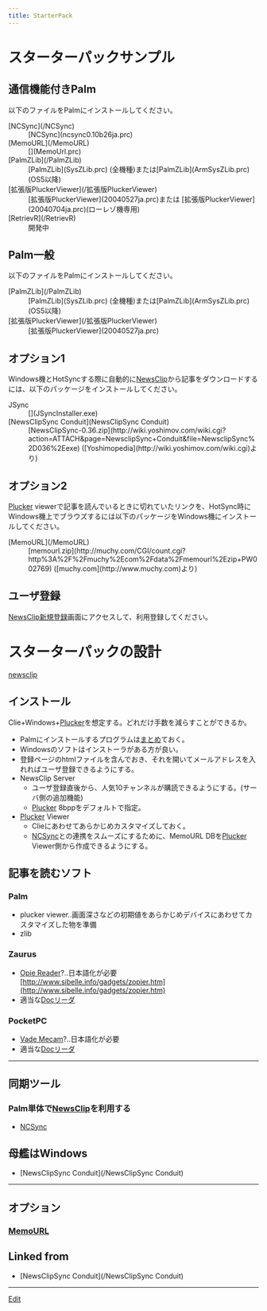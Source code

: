 ```yaml
---
title: StarterPack
---
```


# スターターパックサンプル


## 通信機能付きPalm

以下のファイルをPalmにインストールしてください。

<dl>
  <dt>[NCSync](/NCSync)</dt><dd>[NCSync](ncsync0.10b26ja.prc)
</dd>
  <dt>[MemoURL](/MemoURL)</dt><dd>[](MemoUrl.prc)
</dd>
  <dt>[PalmZLib](/PalmZLib)</dt><dd>[PalmZLib](SysZLib.prc) (全機種)または[PalmZLib](ArmSysZLib.prc) (OS5以降)
</dd>
  <dt>[拡張版PluckerViewer](/拡張版PluckerViewer)</dt><dd>[拡張版PluckerViewer](20040527ja.prc)または [拡張版PluckerViewer](20040704ja.prc)(ローレゾ機専用)
</dd>
  <dt>[RetrievR](/RetrievR)</dt><dd>開発中
</dd>
</dl>

## Palm一般

以下のファイルをPalmにインストールしてください。

<dl>
  <dt>[PalmZLib](/PalmZLib)</dt><dd>[PalmZLib](SysZLib.prc) (全機種)または[PalmZLib](ArmSysZLib.prc) (OS5以降)
</dd>
  <dt>[拡張版PluckerViewer](/拡張版PluckerViewer)</dt><dd>[拡張版PluckerViewer](20040527ja.prc)
</dd>
</dl>

## オプション1

Windows機とHotSyncする際に自動的に[NewsClip](/NewsClip)から記事をダウンロードするには、以下のパッケージをインストールしてください。

<dl>
  <dt>JSync</dt><dd>[](JSyncInstaller.exe)
</dd>
  <dt>[NewsClipSync Conduit](NewsClipSync Conduit)</dt><dd>[NewsClipSync-0.36.zip](http://wiki.yoshimov.com/wiki.cgi?action=ATTACH&page=NewsclipSync+Conduit&file=NewsclipSync%2D036%2Eexe) ([Yoshimopedia](http://wiki.yoshimov.com/wiki.cgi)より)
</dd>
</dl>

## オプション2

[Plucker](/Plucker) viewerで記事を読んでいるときに切れていたリンクを、HotSync時にWindows機上でブラウズするには以下のパッケージをWindows機にインストールしてください。

<dl>
  <dt>[MemoURL](/MemoURL)</dt><dd>[memourl.zip](http://muchy.com/CGI/count.cgi?http%3A%2F%2Fmuchy%2Ecom%2Fdata%2Fmemourl%2Ezip+PW002769) ([muchy.com](http://www.muchy.com)より)
</dd>
</dl>

## ユーザ登録

[NewsClip新規登録](http://newsclip.chem.nagoya-u.ac.jp/cgi-bin/newsclip.cgi?Register=1)画面にアクセスして、利用登録してください。


# スターターパックの設計

[newsclip](/newsclip)


## インストール

Clie+Windows+[Plucker](/Plucker)を想定する。どれだけ手数を減らすことができるか。

* Palmにインストールするプログラムは[まとめ](/まとめ)ておく。
* Windowsのソフトはインストーラがある方が良い。
* 登録ページのhtmlファイルを含んでおき、それを開いてメールアドレスを入れればユーザ登録できるようにする。
* NewsClip Server
   * ユーザ登録直後から、人気10チャンネルが購読できるようにする。(サーバ側の追加機能)
   * [Plucker](/Plucker) 8bppをデフォルトで指定。
* [Plucker](/Plucker) Viewer
   * Clieにあわせてあらかじめカスタマイズしておく。
   * [NCSync](/NCSync)との連携をスムーズにするために、MemoURL DBを[Plucker](/Plucker) Viewer側から作成できるようにする。



## 記事を読むソフト


### Palm

* plucker viewer..画面深さなどの初期値をあらかじめデバイスにあわせてカスタマイズした物を準備
* zlib

### Zaurus

* [Opie Reader](http://www.timwentford.uklinux.net/)?..日本語化が必要 [http://www.sibelle.info/gadgets/zopier.htm](http://www.sibelle.info/gadgets/zopier.htm)
* 適当な[Docリーダ](/Docリーダ)

### PocketPC

* [Vade Mecam](http://sourceforge.net/projects/vade-mecum)?..日本語化が必要
* 適当な[Docリーダ](/Docリーダ)
----


## 同期ツール


### Palm単体で[NewsClip](/NewsClip)を利用する

* [NCSync](/NCSync)

## 母艦はWindows

* [NewsClipSync Conduit](/NewsClipSync Conduit)
----


## オプション


### [MemoURL](/MemoURL)



[](MemoUrl.prc)

[](JSyncInstaller.exe)







## Linked from

* [NewsClipSync Conduit](/NewsClipSync Conduit)


----
[Edit](https://github.com/vitroid/vitroid.github.io/edit/master/MD/StarterPack.md)
